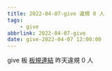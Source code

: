 ```yaml
---
title: 2022-04-07-give 違規 0 人
tags:
    - give
abbrlink: 2022-04-07-give
date: give-2022-04-07 12:00:00
---
```

give 板 [板規連結](https://www.ptt.cc/bbs/give/M.1612495900.A.C32.html)
昨天違規 0 人
